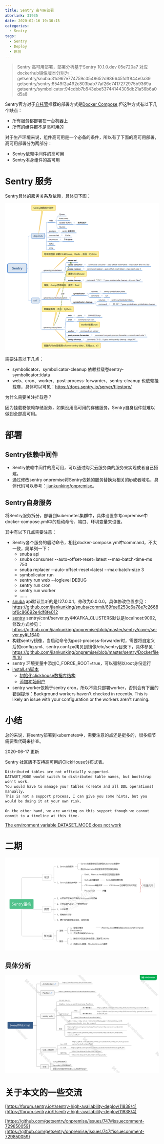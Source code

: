 ```yaml
---
title: Sentry 高可用部署
abbrlink: 31935
date: 2020-02-16 19:30:15
categories:
  - Sentry
tags:
  - Sentry
  - Deploy
  - 原创
---
```


> Sentry 高可用部署，部署分析基于Sentry 10.1.0.dev 05e720a7
> 对应dockerhub镜像版本分别为：
getsentry/snuba:31c967e774759c0548652d986645fdff844e0a39
getsentry/sentry:8549f2a492c803bab77af26e7417272975b9369a
getsentry/symbolicator:94cdbb7b543ebe53744144305db21a56b6a0d5a8


<!-- more -->

Sentry官方对于[自托管](https://docs.sentry.io/server/)推荐的部署方式是[Docker Compose](https://docs.sentry.io/server/installation/),但这种方式有以下几个缺点：
* 所有服务都部署在一台机器上
* 所有的组件都不是高可用的

对于生产环境来说，组件高可用是一个必备的条件，所以有了下面的高可用部署，高可用部署分为两部分：
* Sentry依赖中间件的高可用
* Sentry本身组件的高可用

# Sentry 服务

Sentry具体的服务关系及依赖，具体见下图：

![](/images/sentry-high-availability-deploy/Sentry.png)

需要注意以下几点：
* symbolicator、symbolicator-cleanup 依赖挂载卷sentry-symbolicator:/data
* web、cron、worker、post-process-forwarder、sentry-cleanup 也依赖挂载卷，具体可以可见：https://docs.sentry.io/server/filestore/

为什么需要关注挂载卷？

因为挂载卷依赖存储服务，如果没用高可用的存储服务，Sentry自身组件就难以做到全部高可用。

# 部署

## Sentry依赖中间件

* Sentry依赖中间件的高可用，可以通过购买云服务商的服务来实现或者自己搭建。
* 通过修改sentry onpremise将Sentry依赖的服务替换为相关的ip或者域名，具体代码可以参考：[jiankunking/onpremise](https://github.com/jiankunking/onpremise)。

## Sentry自身服务

将Sentry服务拆分，部署到kubernetes集群中，具体设置参考onpremise中docker-compose.yml中的启动命令、端口、环境变量来设置。

其中有以下几点需要注意：
* Sentry各个服务的启动命令，相比docker-compose.yml中command，不太一致，简单列一下：
	* snuba api
	* snuba consumer --auto-offset-reset=latest --max-batch-time-ms 750
	* snuba replacer --auto-offset-reset=latest --max-batch-size 3
	* symbolicator run
	* sentry run web --loglevel DEBUG
	* sentry run cron
	* sentry run worker
	* ......
* [snuba](https://github.com/jiankunking/snuba) api默认监听的是127.0.0.1，修改为0.0.0.0，具体修改位置参见：
https://github.com/jiankunking/snuba/commit/69fee6253c6a78e7c2668bf6c86692e4df8fe012
* [sentry](https://github.com/jiankunking/sentry) sentry/conf/server.py中KAFKA_CLUSTERS默认是localhost:9092,修改方式参见：
https://github.com/jiankunking/onpremise/blob/master/sentry/cover/server.py#L1640
* 构建sentry镜像，当启动命令为post-process-forwarder时，需要将自定义后的config.yml、sentry.conf.py拷贝到镜像/etc/sentry目录下，具体参见：
https://github.com/jiankunking/onpremise/blob/master/sentry/Dockerfile#L10
* sentry 环境变量中添加C_FORCE_ROOT=true，可以强制以root身份运行
* [install.sh脚本](https://github.com/jiankunking/onpremise/blob/master/install.sh)
	* [初始化clickhouse数据库结构](https://github.com/jiankunking/onpremise/blob/master/install.sh#L113)
	* [添加初始用户](https://github.com/jiankunking/onpremise/blob/master/install.sh#L142)
* sentry worker依赖于sentry cron，所以不能只部署worker，否则会有下面的错误提示：Background workers haven't checked in recently. This is likely an issue with your configuration or the workers aren't running.
	
# 小结

总的来说，将sentry部署到kubernetes中，需要注意的点还是挺多的，很多细节需要看代码来排查。

2020-06-17 更新

Sentry 社区版不支持高可用的ClickHouse分布式表。

```
Distributed tables are not officially supported. 
DATASET_MODE would switch to distributed table names, but bootstrap won't work. 
You would have to manage your tables (create and all DDL operations) manually. 
This is not a support process, I can give you some hints, but you would be doing it at your own risk.

On the other hand, we are working on this support though we cannot commit to a timeline at this time.
```

[The environment variable DATASET_MODE does not work](https://github.com/getsentry/snuba/issues/847)

# 二期


![](/images/sentry-high-availability-deploy/Sentry重构.png)

## 具体分析

![](/images/sentry-high-availability-deploy/Sentry重构技术分析.png)

# 关于本文的一些交流

[https://forum.sentry.io/t/sentry-high-availability-deploy/11838/4](https://forum.sentry.io/t/sentry-high-availability-deploy/11838/4)

[https://github.com/getsentry/onpremise/issues/747#issuecomment-729850059](https://github.com/getsentry/onpremise/issues/747#issuecomment-729850059)


